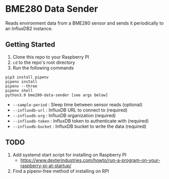 # BME280 Data Sender

Reads environment data from a BME280 sensor and sends it periodically to an InfluxDB2 instance.

## Getting Started

1. Clone this repo to your Raspberry PI
2. `cd` to the repo's root directory
2. Run the following commands
```
pip3 install pipenv
pipenv install
pipenv --three
pipenv shell
python3.9 bme280-data-sender [see args below]
```

- `--sample-period` : Sleep time between sensor reads (optional)
- `--influxdb-url` : InfluxDB URL to connect to (required)
- `--influxdb-org` : InfluxDB organization (required)
- `--influxdb-token` : InfluxDB token to authenticate with (required)
- `--influxdb-bucket` : InfluxDB bucket to write the data (required)

## TODO

1. Add systemd start script for installing on Raspberry PI
   - https://www.dexterindustries.com/howto/run-a-program-on-your-raspberry-pi-at-startup/
2. Find a pipenv-free method of installing on RPI
